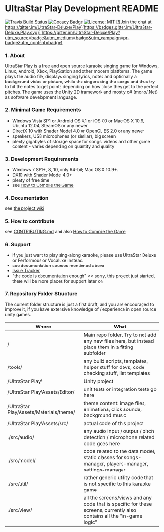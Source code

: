 # UltraStar Play Development README

[![Travis Build Status](https://travis-ci.org/UltraStar-Deluxe/Play.svg?branch=master)](https://travis-ci.org/UltraStar-Deluxe/Play)
[![Codacy Badge](https://api.codacy.com/project/badge/Grade/5eeefc3773e8405aac7332ce0e57ec86)](https://www.codacy.com/app/UltraStar-Deluxe/Play?utm_source=github.com&amp;utm_medium=referral&amp;utm_content=UltraStar-Deluxe/Play&amp;utm_campaign=Badge_Grade)
[![License: MIT](https://img.shields.io/badge/License-MIT-yellow.svg)](https://github.com/UltraStar-Deluxe/Play/blob/master/LICENSE) [![Join the chat at https://gitter.im/UltraStar-Deluxe/Play](https://badges.gitter.im/UltraStar-Deluxe/Play.svg)](https://gitter.im/UltraStar-Deluxe/Play?utm_source=badge&utm_medium=badge&utm_campaign=pr-badge&utm_content=badge)

### 1. About
UltraStar Play is a free and open source karaoke singing game for Windows, Linux, Android, Xbox, PlayStation and other modern platforms. The game plays the audio file, displays singing lyrics, notes and optionally a background video or picture, while the singers sing the songs and thus try to hit the notes to get points depending on how close they get to the perfect pitches.
The game uses the Unity 2D framework and mostly c# (mono/.Net) as software development language.

### 2. Minimal Game Requirements
- Windows Vista SP1 or Android OS 4.1 or iOS 7.0 or Mac OS X 10.9, Ubuntu 12.04, SteamOS or any newer
- DirectX 10 with Shader Model 4.0 or OpenGL ES 2.0 or any newer
- speakers, USB microphones (or similar), big screen
- plenty gigabytes of storage space for songs, videos and other game content - varies depending on quantity and quality

### 3. Development Requirements
- Windows 7 SP1+, 8, 10, only 64-bit; Mac OS X 10.9+.
- DX10 with Shader Model 4.0+
- plenty of free time
- see [How to Compile the Game](https://github.com/UltraStar-Deluxe/Play/wiki/Compiling-the-game)

### 4. Documentation
see [the project wiki](https://github.com/UltraStar-Deluxe/Play/wiki)

### 5. How to contribute
see [CONTRIBUTING.md](https://github.com/UltraStar-Deluxe/Play/blob/master/CONTRIBUTING.md) and also [How to Compile the Game](https://github.com/UltraStar-Deluxe/Play/wiki/Compiling-the-game)

### 6. Support
- if you just want to play sing-along karaoke, please use UltraStar Deluxe or Performous or Vocaluxe instead.
- see documentation sources mentioned above
- [Issue Tracker](https://github.com/UltraStar-Deluxe/Play/issues)
- "the code is documentation enough" << sorry, this project just started, there will be more places for support later on

### 7. Repository Folder Structure
The current folder structure is just a first draft, and you are encouraged to improve it, if you have extensive knowledge of / experience in open source unity games.

| Where | What |
|---|---|
| / | Main repo folder. Try to not add any new files here, but instead place them in a fitting subfolder |
| /tools/ | any build scripts, templates, helper stuff for devs, code checking stuff, lint templates |
| /UltraStar Play/ | Unity project |
| /UltraStar Play/Assets/Editor/ | unit tests or integration tests go here |
| /UltraStar Play/Assets/Materials/theme/ | theme content: image files, animations, click sounds, background music |
| /UltraStar Play/Assets/src/ | actual code of this project |
| ./src/audio/ | any audio input / output / pitch detection / microphone related code goes here |
| ./src/model/ | code related to the data model, static classes for songs-manager, players-manager, settings-manager |
| ./src/util/ |  rather generic utility code that is not specific to this karaoke game |
| ./src/view/ | all the screens/views and any code that is specific for these screens, currently also contains all the "in-game logic" |
